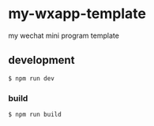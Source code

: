 # my-wxapp-template
my wechat mini program template

## development
```
$ npm run dev
```

### build
```
$ npm run build
```
